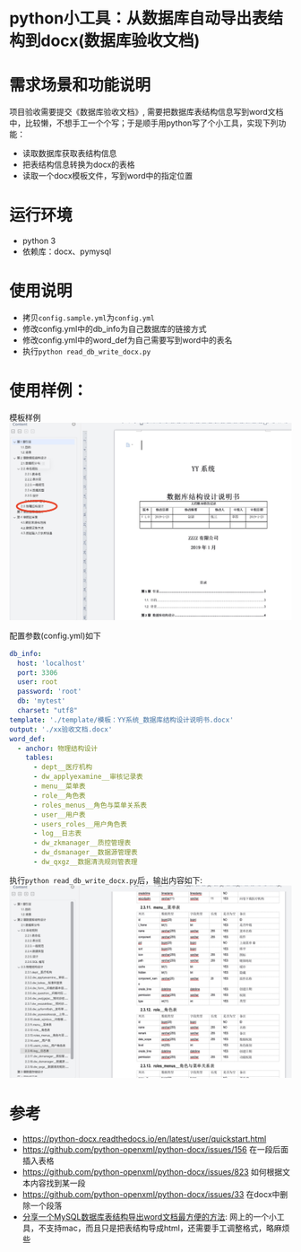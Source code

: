 # python小工具：从数据库自动导出表结构到docx(数据库验收文档)

# 需求场景和功能说明
项目验收需要提交《数据库验收文档》, 需要把数据库表结构信息写到word文档中，比较懒，不想手工一个个写；于是顺手用python写了个小工具，实现下列功能：

  - 读取数据库获取表结构信息
  - 把表结构信息转换为docx的表格
  - 读取一个docx模板文件，写到word中的指定位置


# 运行环境
- python 3
- 依赖库：docx、pymysql

# 使用说明
- 拷贝`config.sample.yml`为`config.yml`
- 修改config.yml中的db_info为自己数据库的链接方式
- 修改config.yml中的word_def为自己需要写到word中的表名
- 执行`python read_db_write_docx.py`

# 使用样例：

模板样例
![](./image/模板文档.jpg)

配置参数(config.yml)如下
```yaml
db_info:
  host: 'localhost' 
  port: 3306 
  user: root
  password: 'root'
  db: 'mytest'
  charset: "utf8"
template: './template/模板：YY系统_数据库结构设计说明书.docx'
output: './xx验收文档.docx'
word_def:
  - anchor: 物理结构设计
    tables:
      - dept__医疗机构
      - dw_applyexamine__审核记录表
      - menu__菜单表
      - role__角色表
      - roles_menus__角色与菜单关系表
      - user__用户表
      - users_roles__用户角色表
      - log__日志表
      - dw_zkmanager__质控管理表
      - dw_dsmanager__数据源管理表
      - dw_qxgz__数据清洗规则管表理
```

执行`python read_db_write_docx.py`后，输出内容如下:
![](./image/输出文档.jpg)



# 参考
- https://python-docx.readthedocs.io/en/latest/user/quickstart.html 
- https://github.com/python-openxml/python-docx/issues/156 在一段后面插入表格
- https://github.com/python-openxml/python-docx/issues/823  如何根据文本内容找到某一段
- https://github.com/python-openxml/python-docx/issues/33  在docx中删除一个段落
- [分享一个MySQL数据库表结构导出word文档最方便的方法](https://www.hotbak.net/key/MYSQL数据库表结构导出成WORD文档.html): 网上的一个小工具，不支持mac，而且只是把表结构导成html，还需要手工调整格式，略麻烦些



